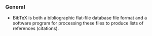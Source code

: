 ### General
- BibTeX is both a bibliographic flat-file database file format and a software program for processing these files to produce lists of references (citations).